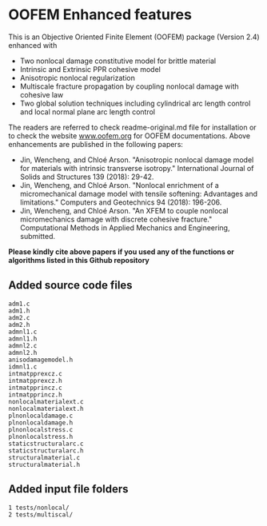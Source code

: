 # OOFEM Enhanced features

This is an Objective Oriented Finite Element (OOFEM) package (Version 2.4) enhanced with 
-  Two nonlocal damage constitutive model for brittle material
-  Intrinsic and Extrinsic PPR cohesive model
-  Anisotropic nonlocal regularization
-  Multiscale fracture propagation by coupling nonlocal damage with cohesive law
-  Two global solution techniques including  cylindrical arc length control and local normal plane arc length control

The readers are referred to check readme-original.md file for installation or to check the website www.oofem.org for OOFEM documentations. Above enhancements are published in the following papers:

- Jin, Wencheng, and Chloé Arson. "Anisotropic nonlocal damage model for materials with intrinsic transverse isotropy." International Journal of Solids and Structures 139 (2018): 29-42.
- Jin, Wencheng, and Chloé Arson. "Nonlocal enrichment of a micromechanical damage model with tensile softening: Advantages and limitations." Computers and Geotechnics 94 (2018): 196-206.
- Jin, Wencheng, and Chloé Arson. "An XFEM to couple nonlocal micromechanics damage with discrete cohesive fracture." Computational Methods in Applied Mechanics and Engineering, submitted.

**Please kindly cite above papers if you used any of the functions or algorithms listed in this Github repository**

## Added source code files

```
adm1.c
adm1.h
adm2.c
adm2.h
admnl1.c
admnl1.h
admnl2.c
admnl2.h
anisodamagemodel.h
idmnl1.c
intmatpprexcz.c
intmatpprexcz.h
intmatpprincz.c
intmatpprincz.h
nonlocalmaterialext.c
nonlocalmaterialext.h
plnonlocaldamage.c
plnonlocaldamage.h
plnonlocalstress.c
plnonlocalstress.h
staticstructuralarc.c
staticstructuralarc.h
structuralmaterial.c
structuralmaterial.h
```

## Added input file folders

```
1 tests/nonlocal/
2 tests/multiscal/
```

